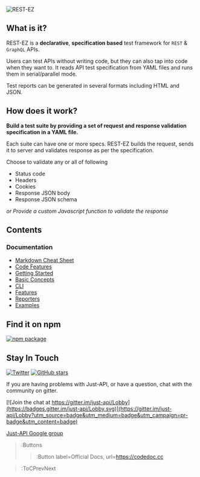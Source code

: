 ![REST-EZ](https://github.com/matmar10/just-api/blob/master/docs/images/logo.png?raw=true "REST-EZ Logo")

## What is it?

REST-EZ is a **declarative**, **specification based** test framework for `REST` & `GraphQL` APIs.

Users can test APIs without writing code, but they can also tap into code when they want to. It reads API test specification from YAML files and runs them in serial/parallel mode.

Test reports can be generated in several formats including HTML and JSON.

## How does it work?


**Build a test suite by providing a set of request and response validation specification in a YAML file.**

Each suite can have one or more specs. REST-EZ builds the request, sends it to server and validates response as per the specification.

Choose to validate any or all of following

- Status code
- Headers
- Cookies
- Response JSON body
- Response JSON schema

_or Provide a custom Javascript function to validate the response_

## Contents

### Documentation

- [Markdown Cheat Sheet](/docs/cheat-sheet)
- [Code Features](/docs/code-features)
- [Getting Started](/docs/getting-started)
- [Basic Concepts](/docs/basic-concepts)
- [CLI](/docs/cli)
- [Features](/docs/features)
- [Reporters](/docs/reporters)
- [Examples](/docs/examples)


## Find it on npm
[![npm package](https://nodei.co/npm/just-api.png?downloads=true&downloadRank=true&stars=true)](https://www.npmjs.com/package/just-api)
## Stay In Touch

[![Twitter](https://img.shields.io/twitter/follow/just_api_.svg?style=social&label=Follow)](https://twitter.com/intent/follow?screen_name=just_api_)     [![GitHub stars](https://img.shields.io/github/stars/kiranz/just-api.svg?style=social&label=Star)](https://github.com/matmar10/rest-ez)

If you are having problems with Just-API, or have a question, chat with the community on gitter.

[![Join the chat at https://gitter.im/just-api/Lobby](https://badges.gitter.im/just-api/Lobby.svg)](https://gitter.im/just-api/Lobby?utm_source=badge&utm_medium=badge&utm_campaign=pr-badge&utm_content=badge)


[Just-API Google group](https://groups.google.com/forum/#!forum/just-api)



> :Buttons
> > :Button label=Official Docs, url=https://codedoc.cc

> :ToCPrevNext
